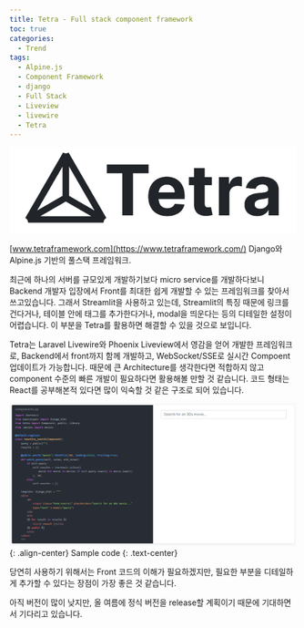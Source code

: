 ```yaml
---
title: Tetra - Full stack component framework
toc: true
categories:
  - Trend
tags:
  - Alpine.js
  - Component Framework
  - django
  - Full Stack
  - Liveview
  - livewire
  - Tetra
---
```


![tetra logo](/assets/images/posts/2022-5-25-tistory-post-23/img-1.png)

[www.tetraframework.com](https://www.tetraframework.com/)
Django와 Alpine.js 기반의 풀스택 프레임워크.

최근에 하나의 서버를 규모있게 개발하기보다 micro service를 개발하다보니 Backend 개발자 입장에서 Front를 최대한 쉽게 개발할 수 있는 프레임워크를 찾아서 쓰고있습니다. 그래서 Streamlit을 사용하고 있는데, Streamlit의 특징 때문에 링크를 건다거나, 테이블 안에 태그를 추가한다거나, modal을 띄운다는 등의 디테일한 설정이 어렵습니다. 이 부분을 Tetra를 활용하면 해결할 수 있을 것으로 보입니다.

Tetra는 Laravel Livewire와 Phoenix Liveview에서 영감을 얻어 개발한 프레임워크로, Backend에서 front까지 함께 개발하고, WebSocket/SSE로 실시간 Compoent 업데이트가 가능합니다. 때문에 큰 Architecture를 생각한다면 적합하지 않고 component 수준의 빠른 개발이 필요하다면 활용해볼 만할 것 같습니다. 코드 형태는 React를 공부해본적 있다면 많이 익숙할 것 같은 구조로 되어 있습니다.

![sample code](/assets/images/posts/2022-5-25-tistory-post-23/img-2.png){: .align-center}
Sample code
{: .text-center}
<br>

당연히 사용하기 위해서는 Front 코드의 이해가 필요하겠지만, 필요한 부분을 디테일하게 추가할 수 있다는 장점이 가장 좋은 것 같습니다.

아직 버전이 많이 낮지만, 올 여름에 정식 버전을 release할 계획이기 때문에 기대하면서 기다리고 있습니다.
